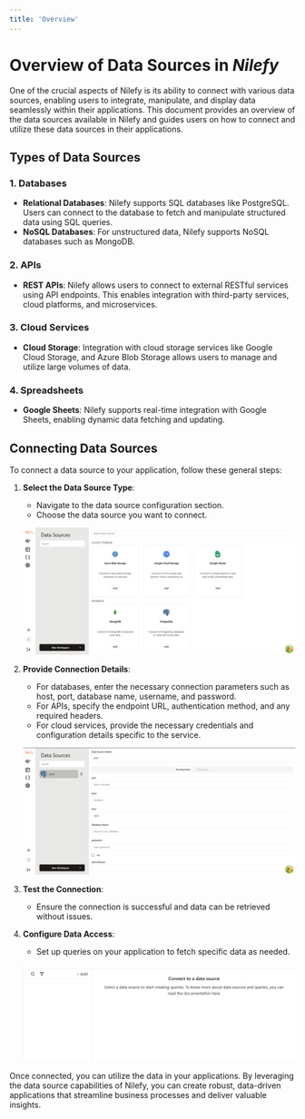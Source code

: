 ```yaml
---
title: 'Overview'
---
```


# Overview of Data Sources in *Nilefy*

One of the crucial aspects of Nilefy is its ability to connect with various data sources, enabling users to integrate, manipulate, and display data seamlessly within their applications. This document provides an overview of the data sources available in Nilefy and guides users on how to connect and utilize these data sources in their applications.

## Types of Data Sources

### 1. Databases
- **Relational Databases**: Nilefy supports SQL databases like PostgreSQL. Users can connect to the database to fetch and manipulate structured data using SQL queries.
- **NoSQL Databases**: For unstructured data, Nilefy supports NoSQL databases such as MongoDB.

### 2. APIs
- **REST APIs**: Nilefy allows users to connect to external RESTful services using API endpoints. This enables integration with third-party services, cloud platforms, and microservices.

### 3. Cloud Services
- **Cloud Storage**: Integration with cloud storage services like Google Cloud Storage, and Azure Blob Storage allows users to manage and utilize large volumes of data.

### 4. Spreadsheets
- **Google Sheets**: Nilefy supports real-time integration with Google Sheets, enabling dynamic data fetching and updating.

## Connecting Data Sources

To connect a data source to your application, follow these general steps:

1. **Select the Data Source Type**:
   - Navigate to the data source configuration section.
   - Choose the data source you want to connect.

   ![Nilefy](img/ds.png)

2. **Provide Connection Details**:
   - For databases, enter the necessary connection parameters such as host, port, database name, username, and password.
   - For APIs, specify the endpoint URL, authentication method, and any required headers.
   - For cloud services, provide the necessary credentials and configuration details specific to the service.

    ![Nilefy](img/ds_config.png)

4. **Test the Connection**:
   - Ensure the connection is successful and data can be retrieved without issues.

5. **Configure Data Access**:
   - Set up queries on your application to fetch specific data as needed.

   ![Nilefy](img/query_config.png)


Once connected, you can utilize the data in your applications. By leveraging the data source capabilities of Nilefy, you can create robust, data-driven applications that streamline business processes and deliver valuable insights.